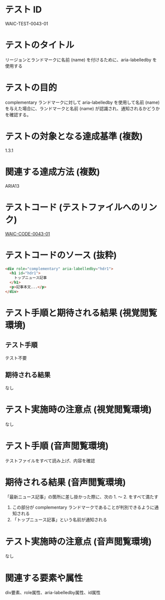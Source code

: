 # テスト ID
WAIC-TEST-0043-01

# テストのタイトル
リージョンとランドマークに名前 (name) を付けるために、aria-labelledby を使用する

# テストの目的

complementary ランドマークに対して aria-labelledby を使用して名前 (name) を与えた場合に、ランドマークと名前 (name) が認識され、通知されるかどうかを確認する。

# テストの対象となる達成基準 (複数)
1.3.1

# 関連する達成方法 (複数)
ARIA13

# テストコード (テストファイルへのリンク)
[WAIC-CODE-0043-01](https://waic.github.io/as_test/WAIC-CODE/WAIC-CODE-0043-01.html)

# テストコードのソース (抜粋)
```HTML
<div role="complementary" aria-labelledby="hdr1">
  <h1 id="hdr1">
    トップニュース記事
  </h1>
  <p>記事本文...</p>
</div>
```

# テスト手順と期待される結果 (視覚閲覧環境)

## テスト手順
テスト不要

## 期待される結果
なし

# テスト実施時の注意点 (視覚閲覧環境)
なし

# テスト手順 (音声閲覧環境)
テストファイルをすべて読み上げ、内容を確認

# 期待される結果 (音声閲覧環境)
「最新ニュース記事」の箇所に差し掛かった際に、次の 1. 〜 2. をすべて満たす
1. この部分が complementary ランドマークであることが判別できるように通知される
2. 「トップニュース記事」という名前が通知される

# テスト実施時の注意点 (音声閲覧環境)
なし

# 関連する要素や属性
div要素、role属性、aria-labelledby属性、id属性
